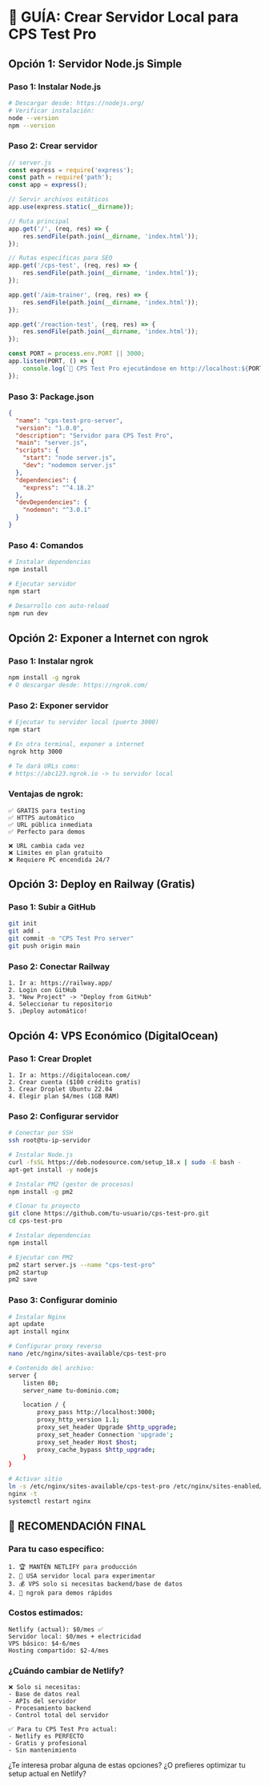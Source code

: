 # 🚀 GUÍA: Crear Servidor Local para CPS Test Pro

## Opción 1: Servidor Node.js Simple

### Paso 1: Instalar Node.js
```bash
# Descargar desde: https://nodejs.org/
# Verificar instalación:
node --version
npm --version
```

### Paso 2: Crear servidor
```javascript
// server.js
const express = require('express');
const path = require('path');
const app = express();

// Servir archivos estáticos
app.use(express.static(__dirname));

// Ruta principal
app.get('/', (req, res) => {
    res.sendFile(path.join(__dirname, 'index.html'));
});

// Rutas específicas para SEO
app.get('/cps-test', (req, res) => {
    res.sendFile(path.join(__dirname, 'index.html'));
});

app.get('/aim-trainer', (req, res) => {
    res.sendFile(path.join(__dirname, 'index.html'));
});

app.get('/reaction-test', (req, res) => {
    res.sendFile(path.join(__dirname, 'index.html'));
});

const PORT = process.env.PORT || 3000;
app.listen(PORT, () => {
    console.log(`🚀 CPS Test Pro ejecutándose en http://localhost:${PORT}`);
});
```

### Paso 3: Package.json
```json
{
  "name": "cps-test-pro-server",
  "version": "1.0.0",
  "description": "Servidor para CPS Test Pro",
  "main": "server.js",
  "scripts": {
    "start": "node server.js",
    "dev": "nodemon server.js"
  },
  "dependencies": {
    "express": "^4.18.2"
  },
  "devDependencies": {
    "nodemon": "^3.0.1"
  }
}
```

### Paso 4: Comandos
```bash
# Instalar dependencias
npm install

# Ejecutar servidor
npm start

# Desarrollo con auto-reload
npm run dev
```

## Opción 2: Exponer a Internet con ngrok

### Paso 1: Instalar ngrok
```bash
npm install -g ngrok
# O descargar desde: https://ngrok.com/
```

### Paso 2: Exponer servidor
```bash
# Ejecutar tu servidor local (puerto 3000)
npm start

# En otra terminal, exponer a internet
ngrok http 3000

# Te dará URLs como:
# https://abc123.ngrok.io -> tu servidor local
```

### Ventajas de ngrok:
```
✅ GRATIS para testing
✅ HTTPS automático
✅ URL pública inmediata
✅ Perfecto para demos

❌ URL cambia cada vez
❌ Límites en plan gratuito
❌ Requiere PC encendida 24/7
```

## Opción 3: Deploy en Railway (Gratis)

### Paso 1: Subir a GitHub
```bash
git init
git add .
git commit -m "CPS Test Pro server"
git push origin main
```

### Paso 2: Conectar Railway
```
1. Ir a: https://railway.app/
2. Login con GitHub
3. "New Project" -> "Deploy from GitHub"
4. Seleccionar tu repositorio
5. ¡Deploy automático!
```

## Opción 4: VPS Económico (DigitalOcean)

### Paso 1: Crear Droplet
```
1. Ir a: https://digitalocean.com/
2. Crear cuenta ($100 crédito gratis)
3. Crear Droplet Ubuntu 22.04
4. Elegir plan $4/mes (1GB RAM)
```

### Paso 2: Configurar servidor
```bash
# Conectar por SSH
ssh root@tu-ip-servidor

# Instalar Node.js
curl -fsSL https://deb.nodesource.com/setup_18.x | sudo -E bash -
apt-get install -y nodejs

# Instalar PM2 (gestor de procesos)
npm install -g pm2

# Clonar tu proyecto
git clone https://github.com/tu-usuario/cps-test-pro.git
cd cps-test-pro

# Instalar dependencias
npm install

# Ejecutar con PM2
pm2 start server.js --name "cps-test-pro"
pm2 startup
pm2 save
```

### Paso 3: Configurar dominio
```bash
# Instalar Nginx
apt update
apt install nginx

# Configurar proxy reverso
nano /etc/nginx/sites-available/cps-test-pro

# Contenido del archivo:
server {
    listen 80;
    server_name tu-dominio.com;

    location / {
        proxy_pass http://localhost:3000;
        proxy_http_version 1.1;
        proxy_set_header Upgrade $http_upgrade;
        proxy_set_header Connection 'upgrade';
        proxy_set_header Host $host;
        proxy_cache_bypass $http_upgrade;
    }
}

# Activar sitio
ln -s /etc/nginx/sites-available/cps-test-pro /etc/nginx/sites-enabled/
nginx -t
systemctl restart nginx
```

## 🎯 RECOMENDACIÓN FINAL

### Para tu caso específico:
```
1. 🏆 MANTÉN NETLIFY para producción
2. 🔬 USA servidor local para experimentar
3. 💰 VPS solo si necesitas backend/base de datos
4. 🚀 ngrok para demos rápidos
```

### Costos estimados:
```
Netlify (actual): $0/mes ✅
Servidor local: $0/mes + electricidad
VPS básico: $4-6/mes
Hosting compartido: $2-4/mes
```

### ¿Cuándo cambiar de Netlify?
```
❌ Solo si necesitas:
- Base de datos real
- APIs del servidor
- Procesamiento backend
- Control total del servidor

✅ Para tu CPS Test Pro actual:
- Netlify es PERFECTO
- Gratis y profesional
- Sin mantenimiento
```

¿Te interesa probar alguna de estas opciones? ¿O prefieres optimizar tu setup actual en Netlify?
